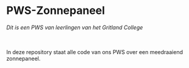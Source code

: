 # PWS-Zonnepaneel
*Dit is een PWS van leerlingen van het Gritland College*

<br/><br/>
In deze repository staat alle code van ons PWS over een meedraaiend zonnepaneel.
